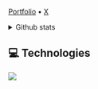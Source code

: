 <a href="https://tasin-beta.vercel.app/">Portfolio</a>  •  <a href="https://x.com/tasin_bin_tarek">X</a>  


<details>
 <summary>Github stats</summary>
| <img align="center" src="https://github-readme-stats.vercel.app/api?username=ThePikachuDev&show_icons=true&theme=tokyonight" alt="Pikachu's github stats" /> |<img align="center" src="https://github-readme-stats.vercel.app/api/top-langs/?username=ThePikachuDev&layout=compact&theme=tokyonight&langs_count=4" />
</details>

## 💻 Technologies

 <a href="https://skillicons.dev">
    <img src="https://skillicons.dev/icons?i=js,linux,java,python,neovim,ts,nodejs,react,vite,tailwind,styledcomponents,sass,materialui,mongodb,git,github,vscode,figma,&perline=16" />
  </a>
